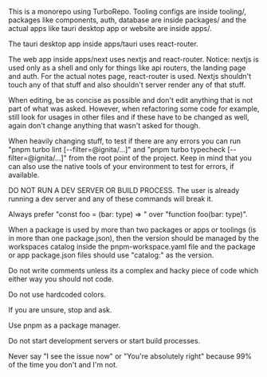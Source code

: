 This is a monorepo using TurboRepo. Tooling configs are inside tooling/, packages like components, auth, database are inside packages/ and the actual apps like tauri desktop app or website are inside apps/.

The tauri desktop app inside apps/tauri uses react-router.

The web app inside apps/next uses nextjs and react-router. Notice: nextjs is used only as a shell and only for things like api routers, the landing page and auth. For the actual notes page, react-router is used. Nextjs shouldn't touch any of that stuff and also shouldn't server render any of that stuff.

When editing, be as concise as possible and don't edit anything that is not part of what was asked. However, when refactoring some code for example, still look for usages in other files and if these have to be changed as well, again don't change anything that wasn't asked for though.

When heavily changing stuff, to test if there are any errors you can run "pnpm turbo lint [--filter=@ignita/...]" and "pnpm turbo typecheck [--filter=@ignita/...]" from the root point of the project. Keep in mind that you can also use the native tools of your environment to test for errors, if available.

DO NOT RUN A DEV SERVER OR BUILD PROCESS. The user is already running a dev server and any of these commands will break it.

Always prefer "const foo = (bar: type) => " over "function foo(bar: type)".

When a package is used by more than two packages or apps or toolings (is in more than one package.json), then the version should be managed by the workspaces catalog inside the pnpm-workspace.yaml file and the package or app package.json files should use "catalog:" as the version.

Do not write comments unless its a complex and hacky piece of code which either way you should not code.

Do not use hardcoded colors.

If you are unsure, stop and ask.

Use pnpm as a package manager.

Do not start development servers or start build processes.

Never say "I see the issue now" or "You're absolutely right" because 99% of the time you don't and I'm not.
